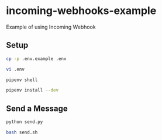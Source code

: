 # incoming-webhooks-example
Example of using Incoming Webhook

## Setup

```bash
cp -p .env.example .env
```

```bash
vi .env
```

```bash
pipenv shell
```

```bash
pipenv install --dev
```

## Send a Message

```bash
python send.py
```

```bash
bash send.sh
```
